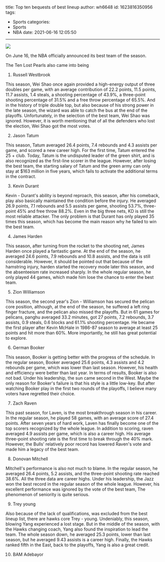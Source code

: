 title: Top ten bequests of best lineup
author: wh6648
id: 1623816350956
tags: 
- Sports
categories: 
- Sports
- NBA
date: 2021-06-16 12:05:50
---
![](https://p5.itc.cn/q_70/images01/20210616/474add1103a44636b003a59df2a07fdb.jpeg)


On June 16, the NBA officially announced its best team of the season.

The Ten Lost Pearls also came into being

1. Russell Westbrook

This season, Wei Shao once again provided a high-energy output of three doubles per game, with an average contribution of 22.2 points, 11.5 points, 11.7 assists, 1.4 steals, a shooting percentage of 43.9%, a three-point shooting percentage of 31.5% and a free throw percentage of 65.5%. And in the history of triple double top, but also because of his strong power in the late season, the wizard was able to catch the bus at the end of the playoffs. Unfortunately, in the selection of the best team, Wei Shao was ignored. However, it is worth mentioning that of all the defenders who lost the election, Wei Shao got the most votes.

2. Jason Tatum

This season, Tatum averaged 26.4 points, 7.4 rebounds and 4.3 assists per game, and scored a new career high. For the first time, Tatum entered the 25 + club. Today, Tatum is the undisputed leader of the green shirt, and is also recognized as the first-line scorer in the league. However, after losing the best team, the starting salary of Tatum and the green army can only stay at $163 million in five years, which fails to activate the additional terms in the contract.

3. Kevin Durant

Kevin - Durant's ability is beyond reproach, this season, after his comeback, play also basically maintained the condition before the injury. He averaged 26.9 points, 7.1 rebounds and 5.5 assists per game, shooting 53.7%, three-point 45% and free throw 88.2%. Even in the big three nets, KD is still the most reliable attacker. The only problem is that Durant has only played 35 times this season, which has become the main reason why he failed to win the best team.

4. James Harden

This season, after turning from the rocket to the shooting net, James Harden once played a fantastic game. At the end of the season, he averaged 24.6 points, 7.9 rebounds and 10.8 assists, and the data is still considerable. However, it should be pointed out that because of the hamstring injury, harden started the recovery mode later this season, and the absenteeism rate increased sharply. In the whole regular season, he only played 44 games, which made him lose the chance to enter the best team.

5. Zion Williamson

This season, the second year's Zion - Williamson has secured the pelican core position, although, at the end of the season, he suffered a left ring finger fracture, and the pelican also missed the playoffs. But in 61 games for pelicans, panghu averaged 33.2 minutes, got 27 points, 7.2 rebounds, 3.7 assists, 0.9 steals, 0.6 blocks and 61.1% shooting percentage. He became the first player after Kevin McHale in 1986-87 season to average at least 25 points and hit more than 60%. More importantly, he still has great potential to explore.

6. German Booker

This season, Booker is getting better with the progress of the schedule. In the regular season, Booker averaged 25.6 points, 4.3 assists and 4.2 rebounds per game, which was lower than last season. However, his health and efficiency were better than last year. In terms of results, Booker is also not bad. Under his leadership, the sun came second in the West. Maybe the only reason for Booker's failure is that his style is a little low-key. But after watching Booker play in the first two rounds of the playoffs, I believe many voters have regretted their choice.

7. Zach Raven

This past season, for Laven, is the most breakthrough season in his career. In the regular season, he played 58 games, with an average score of 27.4 points. After seven years of hard work, Laven has finally become one of the top scorers recognized by the whole league. In addition to scoring, raven averaged 4.9 assists per game, which is also a career high. His average three-point shooting rate is the first time to break through the 40% mark. However, the Bulls' relatively poor record has lowered Raven's vote and made him a legacy of the best team.

8. Donovan Mitchell

Mitchell's performance is also not much to blame. In the regular season, he averaged 26.4 points, 5.2 assists, and the three-point shooting rate reached 38.6%. All the three data are career highs. Under his leadership, the Jazz won the best record in the regular season of the whole league. However, his excellent performance was ignored by the vote of the best team, The phenomenon of seniority is quite serious.

9. Trey young

Also because of the lack of qualifications, was excluded from the best lineup list, there are hawks core Trey - young. Undeniably, this season, blowing Yang experienced a lost stage. But in the middle of the season, with the Hawks changing coach, Yang also found the inspiration to lead the team. The whole season down, he averaged 25.3 points, lower than last season, but he averaged 9.43 assists is a career high. Finally, the Hawks ranked fifth in the East, back to the playoffs, Yang is also a great credit.

10. BAM Adebayor


